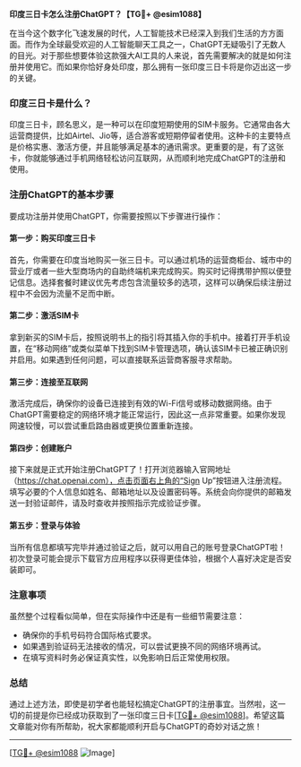 **印度三日卡怎么注册ChatGPT？【TG💪+ @esim1088】**

在当今这个数字化飞速发展的时代，人工智能技术已经深入到我们生活的方方面面。而作为全球最受欢迎的人工智能聊天工具之一，ChatGPT无疑吸引了无数人的目光。对于那些想要体验这款强大AI工具的人来说，首先需要解决的就是如何注册并使用它。而如果你恰好身处印度，那么拥有一张印度三日卡将是你迈出这一步的关键。

### 印度三日卡是什么？

印度三日卡，顾名思义，是一种可以在印度短期使用的SIM卡服务。它通常由各大运营商提供，比如Airtel、Jio等，适合游客或短期停留者使用。这种卡的主要特点是价格实惠、激活方便，并且能够满足基本的通讯需求。更重要的是，有了这张卡，你就能够通过手机网络轻松访问互联网，从而顺利地完成ChatGPT的注册和使用。

### 注册ChatGPT的基本步骤

要成功注册并使用ChatGPT，你需要按照以下步骤进行操作：

#### 第一步：购买印度三日卡
首先，你需要在印度当地购买一张三日卡。可以通过机场的运营商柜台、城市中的营业厅或者一些大型商场内的自助终端机来完成购买。购买时记得携带护照以便登记信息。选择套餐时建议优先考虑包含流量较多的选项，这样可以确保后续注册过程中不会因为流量不足而中断。

#### 第二步：激活SIM卡
拿到新买的SIM卡后，按照说明书上的指引将其插入你的手机中。接着打开手机设置，在“移动网络”或类似菜单下找到SIM卡管理选项，确认该SIM卡已被正确识别并启用。如果遇到任何问题，可以直接联系运营商客服寻求帮助。

#### 第三步：连接至互联网
激活完成后，确保你的设备已连接到有效的Wi-Fi信号或移动数据网络。由于ChatGPT需要稳定的网络环境才能正常运行，因此这一点非常重要。如果你发现网速较慢，可以尝试重启路由器或更换位置重新连接。

#### 第四步：创建账户
接下来就是正式开始注册ChatGPT了！打开浏览器输入官网地址（https://chat.openai.com），点击页面右上角的“Sign Up”按钮进入注册流程。填写必要的个人信息如姓名、邮箱地址以及设置密码等。系统会向你提供的邮箱发送一封验证邮件，请及时查收并按照指示完成验证步骤。

#### 第五步：登录与体验
当所有信息都填写完毕并通过验证之后，就可以用自己的账号登录ChatGPT啦！初次登录可能会提示下载官方应用程序以获得更佳体验，根据个人喜好决定是否安装即可。

### 注意事项
虽然整个过程看似简单，但在实际操作中还是有一些细节需要注意：
- 确保你的手机号码符合国际格式要求。
- 如果遇到验证码无法接收的情况，可以尝试更换不同的网络环境再试。
- 在填写资料时务必保证真实性，以免影响日后正常使用权限。

### 总结
通过上述方法，即使是初学者也能轻松搞定ChatGPT的注册事宜。当然啦，这一切的前提是你已经成功获取到了一张印度三日卡[[TG💪+ @esim1088](https://t.me/s/esim1088)]。希望这篇文章能对你有所帮助，祝大家都能顺利开启与ChatGPT的奇妙对话之旅！

---

[[TG💪+ @esim1088](https://t.me/s/esim1088) ![Image](https://i.postimg.cc/4NQfJmqS/Snipaste-2025-05-13-00-14-12.png)]